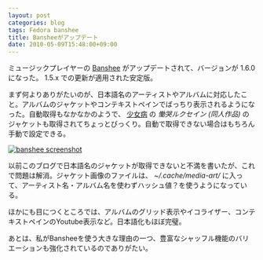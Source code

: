 ```yaml
---
layout: post
categories: blog
tags: Fedora banshee
title: Bansheeがアップデート
date: 2010-05-09T15:48:00+09:00
---
```



ミュージックプレイヤーの [Banshee] がアップデートされて、バージョンが 1.6.0 になった。 1.5.x での更新が適用された安定版。

<!-- more -->

まず何よりありがたいのが、日本語名のアーティストやアルバムに対応したこと。アルバムのジャケットやコンテキストペインでばっちり表示されるようになった。自動取得もなかなかのようで、 [少女病] の *慟哭ルクセイン (同人作品)* のジャケットも取得されてちょっとびっくり。自動で取得できない場合はもちろん手動で設定できる。

[![banshee screenshot]][banshee screenshot link]


以前このブログで日本語名のジャケットが取得できないと不満を書いたが、これで問題は解消。ジャケット画像のファイルは、 *~/.cache/media-art/* に入って、アーティスト名・アルバム名を使わずハッシュ値？を使うようになっている。

ほかにも目につくところでは、アルバムのグリッド表示やイコライザー、コンテキストペインのYoutube表示など。日本語化もほぼ完璧。

あとは、私がBansheeを使う大きな理由の一つ、豊富なシャッフル機能のバリエーションも強化されているのでありがたい。



[Banshee]: http://banshee-project.org/
[少女病]: http://www.girldisease.com/

[banshee screenshot]: https://lh3.googleusercontent.com/7buiMjH9N3pFZfXEyXKfJmMSAPZ0DlZcIn7bJRCgXiAuxSO_GxZScaOsSJs7VzusPsXmE0H2lK5L8Sia0IvAhzY3m1YwEwbrZHdTPuVsn1dyWrpiSetHuWJ-B64roP0VGrLSkUy_Uw=w600
[banshee screenshot link]: https://photos.google.com/share/AF1QipNFEqjTvyGyWXY5ZuOSAesz-KR7fegcA7gU2CG-zRCKLgvA9qbN4Zw0jplnaPh35Q/photo/AF1QipN8HPYLtZo8GHBaVVnEoiqCxNZZFLY7UylU0rtN?key=TFRBc3ZZUFVSbHFlVlBlUHV1bzd4ZUdQQzBGTTFR
